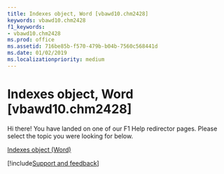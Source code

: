 ```yaml
---
title: Indexes object, Word [vbawd10.chm2428]
keywords: vbawd10.chm2428
f1_keywords:
- vbawd10.chm2428
ms.prod: office
ms.assetid: 716be85b-f570-479b-b04b-7560c568441d
ms.date: 01/02/2019
ms.localizationpriority: medium
---
```



# Indexes object, Word [vbawd10.chm2428]

Hi there! You have landed on one of our F1 Help redirector pages. Please select the topic you were looking for below.

[Indexes object (Word)](https://docs.microsoft.com/office/vba/api/Word.indexes)

[!include[Support and feedback](~/includes/feedback-boilerplate.md)]